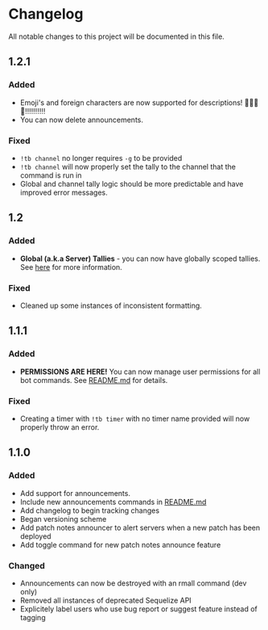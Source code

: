 # Changelog
All notable changes to this project will be documented in this file.

## **1.2.1**
### Added
- Emoji's and foreign characters are now supported for descriptions! 📣📣📣📣‼‼‼‼‼
- You can now delete announcements.

### Fixed
- `!tb channel` no longer requires `-g` to be provided
- `!tb channel` will now properly set the tally to the channel that the command is run in
- Global and channel tally logic should be more predictable and have improved error messages.

## **1.2**
### Added
- **Global (a.k.a Server) Tallies** - you can now have globally scoped tallies. See [here](https://github.com/ryanpage42/discord-tally-bot/blob/master/README.md#scoping) for more information.

### Fixed
- Cleaned up some instances of inconsistent formatting.

## **1.1.1**
### Added
- **PERMISSIONS ARE HERE!** You can now manage user permissions for all bot commands. See [README.md](https://github.com/ryanpage42/discord-tally-bot/blob/master/README.md) for details.

### Fixed
- Creating a timer with `!tb timer` with no timer name provided will now properly throw an error.

## **1.1.0**
### Added
- Add support for announcements.
- Include new announcements commands in [README.md](https://github.com/ryanpage42/discord-tally-bot/blob/master/README.md) 
- Add changelog to begin tracking changes
- Began versioning scheme
- Add patch notes announcer to alert servers when a new patch has been deployed
- Add toggle command for new patch notes announce feature

### Changed
- Announcements can now be destroyed with an rmall command (dev only)
- Removed all instances of deprecated Sequelize API
- Explicitely label users who use bug report or suggest feature instead of tagging
